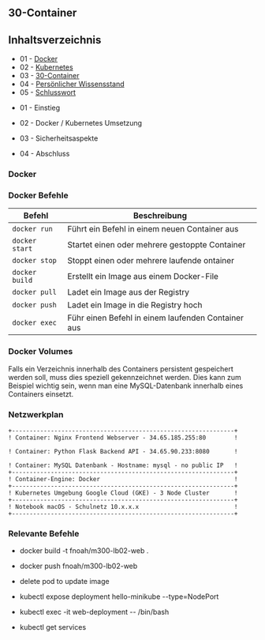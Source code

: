 ## 30-Container

## Inhaltsverzeichnis 

* 01 - [Docker](#docker)
* 02 - [Kubernetes](/20_Infrastruktur_automatisierung)
* 03 - [30-Container](/30_Container/README.md)
* 04 - [Persönlicher Wissensstand](#persönlicher-wissenstand)
* 05 - [Schlusswort](#schlusswort)

-   01 - Einstieg 

-   02 - Docker / Kubernetes Umsetzung 

-   03 - Sicherheitsaspekte 

-   04 - Abschluss 

### Docker

 
### Docker Befehle
| Befehl       | Beschreibung                                       | 
| ------------ | -------------------------------------------------- | 
| `docker run`  | Führt ein Befehl in einem neuen Container aus      | 
| `docker start` | Startet einen oder mehrere gestoppte Container     | 
| `docker stop`  | Stoppt einen oder mehrere laufende ontainer        | 
| `docker build` | Erstellt ein Image aus einem Docker-File           | 
| `docker pull`  | Ladet ein Image aus der Registry                   | 
| `docker push`  | Ladet ein Image in die Registry hoch               | 
| `docker exec`  | Führ einen Befehl in einem laufenden Container aus | 

 

### Docker Volumes 

Falls ein Verzeichnis innerhalb des Containers persistent gespeichert werden soll, muss dies speziell gekennzeichnet werden. Dies kann zum Beispiel wichtig sein, wenn man eine MySQL-Datenbank innerhalb eines Containers einsetzt. 


### Netzwerkplan 

    +---------------------------------------------------------------+ 
    ! Container: Nginx Frontend Webserver - 34.65.185.255:80        ! 

    ! Container: Python Flask Backend API - 34.65.90.233:8080       ! 

    ! Container: MySQL Datenbank - Hostname: mysql - no public IP   ! 
    +---------------------------------------------------------------+ 
    ! Container-Engine: Docker                                      ! 
    +---------------------------------------------------------------+ 
    ! Kubernetes Umgebung Google Cloud (GKE) - 3 Node Cluster       ! 
    +---------------------------------------------------------------+ 
    ! Notebook macOS - Schulnetz 10.x.x.x                           ! 
    +---------------------------------------------------------------+ 

 

 

### Relevante Befehle 

 

-   docker build -t fnoah/m300-lb02-web . 

-   docker push fnoah/m300-lb02-web 


-   delete pod to update image 

 

-   kubectl expose deployment hello-minikube --type=NodePort 

 

-   kubectl exec -it web-deployment -- /bin/bash 

 

-   kubectl get services 